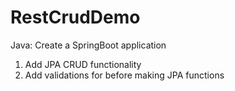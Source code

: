 # RestCrudDemo

Java:
Create a SpringBoot application
1. Add JPA CRUD functionality
2. Add validations for before making JPA functions
